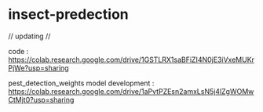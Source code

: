# insect-predection
// updating //

code :
https://colab.research.google.com/drive/1GSTLRX1saBFiZI4N0jE3iVxeMUKrPjWe?usp=sharing

 pest_detection_weights
 model development :
 https://colab.research.google.com/drive/1aPvtPZEsn2amxLsN5j4lZgWOMwCtMjt0?usp=sharing

